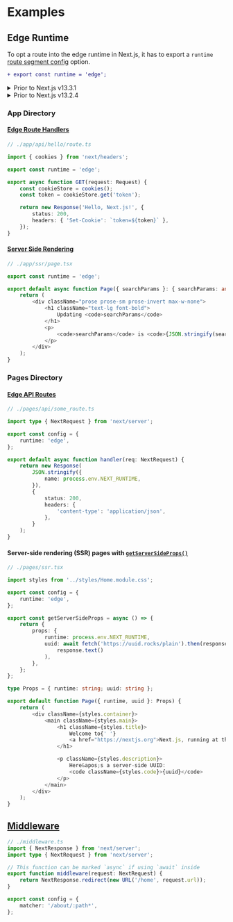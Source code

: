 # Examples

<!-- TODO: improve the following -->

## Edge Runtime

To opt a route into the edge runtime in Next.js, it has to export a `runtime` [route segment config](https://nextjs.org/docs/app/api-reference/file-conventions/route-segment-config#runtime) option.

```diff
+ export const runtime = 'edge';
```

<details>
<summary>Prior to Next.js v13.3.1</summary>

When using a Next.js version that is older than v13.3.1, it is possible to export a `config` object from a route and specify a `runtime` option inside that object. This can opt the route into the edge runtime.

```diff
export const config = {
+ runtime: 'edge',
};
```

</details>

<details>
<summary>Prior to Next.js v13.2.4</summary>

When using a Next.js version that is older than v13.2.4, it is possible to specify a `runtime` to use for the entire application. This can be done in the root-level `next.config.js` file, under the `experimental` options.

```diff
/** @type {import('next').NextConfig} */
const nextConfig = {
  experimental: {
+   runtime: 'experimental-edge',
  },
  reactStrictMode: true,
  swcMinify: true,
};

module.exports = nextConfig;
```

</details>

### App Directory

#### [Edge Route Handlers](https://nextjs.org/docs/app/building-your-application/routing/router-handlers#edge-and-nodejs-runtimes)

```typescript
// ./app/api/hello/route.ts

import { cookies } from 'next/headers';

export const runtime = 'edge';

export async function GET(request: Request) {
	const cookieStore = cookies();
	const token = cookieStore.get('token');

	return new Response('Hello, Next.js!', {
		status: 200,
		headers: { 'Set-Cookie': `token=${token}` },
	});
}
```

#### [Server Side Rendering](https://nextjs.org/docs/app/building-your-application/rendering/static-and-dynamic-rendering#dynamic-rendering)

```typescript
// ./app/ssr/page.tsx

export const runtime = 'edge';

export default async function Page({ searchParams }: { searchParams: any }) {
	return (
		<div className="prose prose-sm prose-invert max-w-none">
			<h1 className="text-lg font-bold">
				Updating <code>searchParams</code>
			</h1>
			<p>
				<code>searchParams</code> is <code>{JSON.stringify(searchParams)}</code>
			</p>
		</div>
	);
}
```

### Pages Directory

#### [Edge API Routes](https://nextjs.org/docs/pages/building-your-application/routing/api-routes#edge-api-routes)

```typescript
// ./pages/api/some_route.ts

import type { NextRequest } from 'next/server';

export const config = {
	runtime: 'edge',
};

export default async function handler(req: NextRequest) {
	return new Response(
		JSON.stringify({
			name: process.env.NEXT_RUNTIME,
		}),
		{
			status: 200,
			headers: {
				'content-type': 'application/json',
			},
		}
	);
}
```

#### Server-side rendering (SSR) pages with [`getServerSideProps()`](https://nextjs.org/docs/pages/building-your-application/data-fetching/get-server-side-props)

```typescript
// ./pages/ssr.tsx

import styles from '../styles/Home.module.css';

export const config = {
	runtime: 'edge',
};

export const getServerSideProps = async () => {
	return {
		props: {
			runtime: process.env.NEXT_RUNTIME,
			uuid: await fetch('https://uuid.rocks/plain').then(response =>
				response.text()
			),
		},
	};
};

type Props = { runtime: string; uuid: string };

export default function Page({ runtime, uuid }: Props) {
	return (
		<div className={styles.container}>
			<main className={styles.main}>
				<h1 className={styles.title}>
					Welcome to{' '}
					<a href="https://nextjs.org">Next.js, running at the {runtime}!</a>
				</h1>

				<p className={styles.description}>
					Here&apos;s a server-side UUID:
					<code className={styles.code}>{uuid}</code>
				</p>
			</main>
		</div>
	);
}
```

## [Middleware](https://nextjs.org/docs/pages/building-your-application/routing/middleware)

```typescript
// ./middleware.ts
import { NextResponse } from 'next/server';
import type { NextRequest } from 'next/server';

// This function can be marked `async` if using `await` inside
export function middleware(request: NextRequest) {
	return NextResponse.redirect(new URL('/home', request.url));
}

export const config = {
	matcher: '/about/:path*',
};
```
